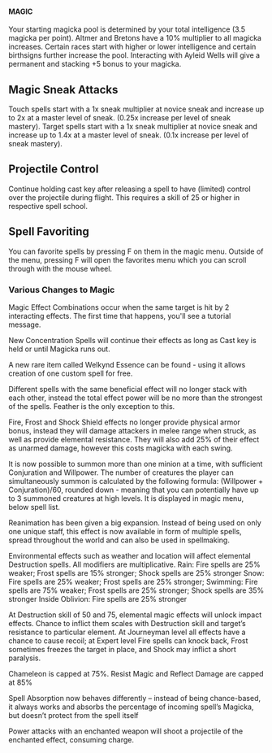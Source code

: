 #### MAGIC

Your starting magicka pool is determined by your total intelligence (3.5 magicka per point). Altmer and Bretons have a 10% multiplier to all magicka increases. Certain races start with higher or lower intelligence and certain birthsigns further increase the pool. Interacting with Ayleid Wells will give a permanent and stacking +5 bonus to your magicka.

## Magic Sneak Attacks
Touch spells start with a 1x sneak multiplier at novice sneak and increase up to 2x at a master level of sneak. (0.25x increase per level of sneak mastery).
Target spells start with a 1x sneak multiplier at novice sneak and increase up to 1.4x at a master level of sneak. (0.1x increase per level of sneak mastery).

## Projectile Control
Continue holding cast key after releasing a spell to have (limited) control over the projectile during flight. This requires a skill of 25 or higher in respective spell school.

## Spell Favoriting 
You can favorite spells by pressing F on them in the magic menu. Outside of the menu, pressing F will open the favorites menu which you can scroll through with the mouse wheel. 

### Various Changes to Magic

Magic Effect Combinations occur when the same target is hit by 2 interacting effects. The first time that happens, you'll see a tutorial message.

New Concentration Spells will continue their effects as long as Cast key is held or until Magicka runs out.

A new rare item called Welkynd Essence can be found - using it allows creation of one custom spell for free.

Different spells with the same beneficial effect will no longer stack with each other, instead the total effect power will be no more than the strongest of the spells. Feather is the only exception to this.

Fire, Frost and Shock Shield effects no longer provide physical armor bonus, instead they will damage attackers in melee range when struck, as well as provide elemental resistance. They will also add 25% of their effect as unarmed damage, however this costs magicka with each swing.

It is now possible to summon more than one minion at a time, with sufficient Conjuration and Willpower. The number of creatures the player can simultaneously summon is calculated by the following formula: (Willpower + Conjuration)/60, rounded down - meaning that you can potentially have up to 3 summoned creatures at high levels. It is displayed in magic menu, below spell list.
 
Reanimation has been given a big expansion. Instead of being used on only one unique staff, this effect is now available in form of multiple spells, spread throughout the world and can also be used in spellmaking.

Environmental effects such as weather and location will affect elemental Destruction spells. All modifiers are multiplicative.
Rain: Fire spells are 25% weaker; Frost spells are 15% stronger; Shock spells are 25% stronger
Snow: Fire spells are 25% weaker; Frost spells are 25% stronger;
Swimming: Fire spells are 75% weaker; Frost spells are 25% stronger; Shock spells are 35% stronger
Inside Oblivion: Fire spells are 25% stronger

At Destruction skill of 50 and 75, elemental magic effects will unlock impact effects. Chance to inflict them scales with Destruction skill and target’s resistance to particular element. At Journeyman level all effects have a chance to cause recoil; at Expert level Fire spells can knock back, Frost sometimes freezes the target in place, and Shock may inflict a short paralysis.

Chameleon is capped at 75%. Resist Magic and Reflect Damage are capped at 85%

Spell Absorption now behaves differently – instead of being chance-based, it always works and absorbs the percentage of incoming spell’s Magicka, but doesn’t protect from the spell itself

Power attacks with an enchanted weapon will shoot a projectile of the enchanted effect, consuming charge.
